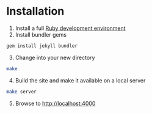 # Installation

1. Install a full [Ruby development environment](https://jekyllrb.com/docs/installation/)
2. Install bundler gems

```sh
gem install jekyll bundler
```

3. Change into your new directory

```sh
make
```

4. Build the site and make it available on a local server

```sh
make server
```

5. Browse to [http://localhost:4000](http://localhost:4000)
